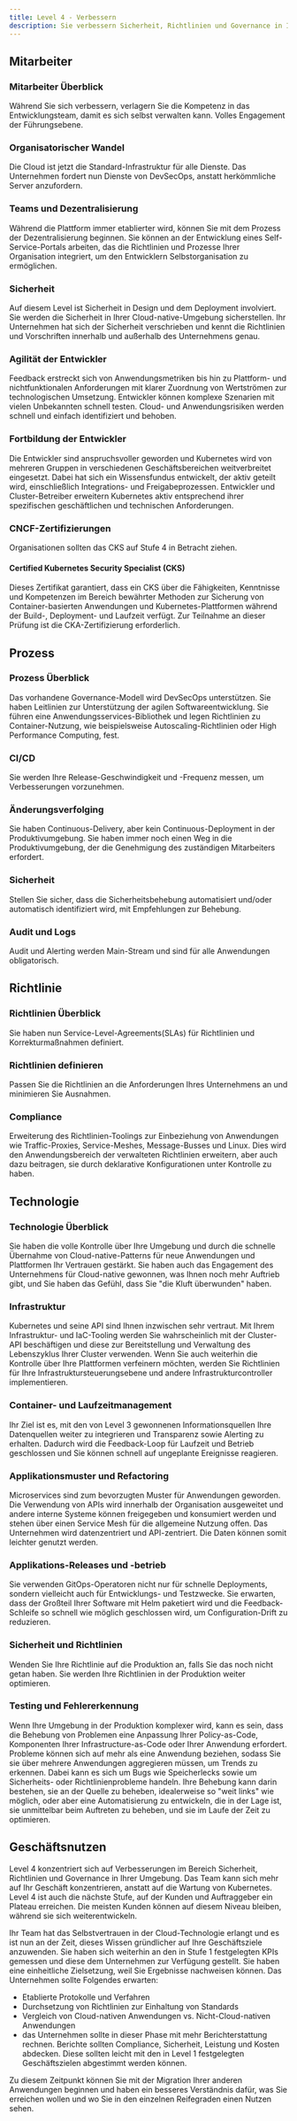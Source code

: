 ```yaml
---
title: Level 4 - Verbessern
description: Sie verbessern Sicherheit, Richtlinien und Governance in Ihrer gesamten Umgebung.
---
```


## <i class="fas fa-users"></i> Mitarbeiter

### Mitarbeiter Überblick

Während Sie sich verbessern, verlagern Sie die Kompetenz in das Entwicklungsteam, damit es sich selbst verwalten kann. Volles Engagement der Führungsebene.

### Organisatorischer Wandel

Die Cloud ist jetzt die Standard-Infrastruktur für alle Dienste. Das Unternehmen fordert nun Dienste von DevSecOps, anstatt herkömmliche Server anzufordern.

### Teams und Dezentralisierung

Während die Plattform immer etablierter wird, können Sie mit dem Prozess der Dezentralisierung beginnen. Sie können an der Entwicklung eines Self-Service-Portals arbeiten, das die Richtlinien und Prozesse Ihrer Organisation integriert, um den Entwicklern Selbstorganisation zu ermöglichen.

### Sicherheit

Auf diesem Level ist Sicherheit in Design und dem Deployment involviert. Sie werden die Sicherheit in Ihrer Cloud-native-Umgebung sicherstellen. Ihr Unternehmen hat sich der Sicherheit verschrieben und kennt die Richtlinien und Vorschriften innerhalb und außerhalb des Unternehmens genau.

### Agilität der Entwickler

Feedback erstreckt sich von Anwendungsmetriken bis hin zu Plattform- und nichtfunktionalen Anforderungen mit klarer Zuordnung von Wertströmen zur technologischen Umsetzung. Entwickler können komplexe Szenarien mit vielen Unbekannten schnell testen. Cloud- und Anwendungsrisiken werden schnell und einfach identifiziert und behoben.

### Fortbildung der Entwickler

Die Entwickler sind anspruchsvoller geworden und Kubernetes wird von mehreren Gruppen in verschiedenen Geschäftsbereichen weitverbreitet eingesetzt. Dabei hat sich ein Wissensfundus entwickelt, der aktiv geteilt wird, einschließlich Integrations- und Freigabeprozessen. Entwickler und Cluster-Betreiber erweitern Kubernetes aktiv entsprechend ihrer spezifischen geschäftlichen und technischen Anforderungen.

### CNCF-Zertifizierungen

Organisationen sollten das CKS auf Stufe 4 in Betracht ziehen.

#### Certified Kubernetes Security Specialist (CKS)

Dieses Zertifikat garantiert, dass ein CKS über die Fähigkeiten, Kenntnisse und Kompetenzen im Bereich bewährter Methoden zur Sicherung von Container-basierten Anwendungen und Kubernetes-Plattformen während der Build-, Deployment- und Laufzeit verfügt. Zur Teilnahme an dieser Prüfung ist die CKA-Zertifizierung erforderlich.

## <i class="fas fa-cogs"></i> Prozess

### Prozess Überblick

Das vorhandene Governance-Modell wird DevSecOps unterstützen. Sie haben Leitlinien zur Unterstützung der agilen Softwareentwicklung. Sie führen eine Anwendungsservices-Bibliothek und legen Richtlinien zu Container-Nutzung, wie beispielsweise Autoscaling-Richtlinien oder High Performance Computing, fest.

### CI/CD

Sie werden Ihre Release-Geschwindigkeit und -Frequenz messen, um Verbesserungen vorzunehmen.

### Änderungsverfolging

Sie haben Continuous-Delivery, aber kein Continuous-Deployment in der Produktivumgebung. Sie haben immer noch einen Weg in die Produktivumgebung, der die Genehmigung des zuständigen Mitarbeiters erfordert.

### Sicherheit

Stellen Sie sicher, dass die Sicherheitsbehebung automatisiert und/oder automatisch identifiziert wird, mit Empfehlungen zur Behebung.

### Audit und Logs

Audit und Alerting werden Main-Stream und sind für alle Anwendungen obligatorisch.

## <i class="fas fa-edit"></i> Richtlinie

### Richtlinien Überblick

Sie haben nun Service-Level-Agreements(SLAs) für Richtlinien und Korrekturmaßnahmen definiert.

### Richtlinien definieren

Passen Sie die Richtlinien an die Anforderungen Ihres Unternehmens an und minimieren Sie Ausnahmen.

### Compliance

Erweiterung des Richtlinien-Toolings zur Einbeziehung von Anwendungen wie Traffic-Proxies, Service-Meshes, Message-Busses und Linux. Dies wird den Anwendungsbereich der verwalteten Richtlinien erweitern, aber auch dazu beitragen, sie durch deklarative Konfigurationen unter Kontrolle zu haben.

## <i class="fas fa-server"></i> Technologie

### Technologie Überblick

Sie haben die volle Kontrolle über Ihre Umgebung und durch die schnelle Übernahme von Cloud-native-Patterns für neue Anwendungen und Plattformen Ihr Vertrauen gestärkt. Sie haben auch das Engagement des Unternehmens für Cloud-native gewonnen, was Ihnen noch mehr Auftrieb gibt, und Sie haben das Gefühl, dass Sie "die Kluft überwunden" haben.

### Infrastruktur

Kubernetes und seine API sind Ihnen inzwischen sehr vertraut. Mit Ihrem Infrastruktur- und IaC-Tooling werden Sie wahrscheinlich mit der Cluster-API beschäftigen und diese zur Bereitstellung und Verwaltung des Lebenszyklus Ihrer Cluster verwenden. Wenn Sie auch weiterhin die Kontrolle über Ihre Plattformen verfeinern möchten, werden Sie Richtlinien für Ihre Infrastruktursteuerungsebene und andere Infrastrukturcontroller implementieren.

### Container- und Laufzeitmanagement

Ihr Ziel ist es, mit den von Level 3 gewonnenen Informationsquellen Ihre Datenquellen weiter zu integrieren und Transparenz sowie Alerting zu erhalten. Dadurch wird die Feedback-Loop für Laufzeit und Betrieb geschlossen und Sie können schnell auf ungeplante Ereignisse reagieren.

### Applikationsmuster und Refactoring

Microservices sind zum bevorzugten Muster für Anwendungen geworden. Die Verwendung von APIs wird innerhalb der Organisation ausgeweitet und andere interne Systeme können freigegeben und konsumiert werden und stehen über einen Service Mesh für die allgemeine Nutzung offen. Das Unternehmen wird datenzentriert und API-zentriert. Die Daten können somit leichter genutzt werden.

### Applikations-Releases und -betrieb

Sie verwenden GitOps-Operatoren nicht nur für schnelle Deployments, sondern vielleicht auch für Entwicklungs- und Testzwecke. Sie erwarten, dass der Großteil Ihrer Software mit Helm paketiert wird und die Feedback-Schleife so schnell wie möglich geschlossen wird, um Configuration-Drift zu reduzieren.

### Sicherheit und Richtlinien

Wenden Sie Ihre Richtlinie auf die Produktion an, falls Sie das noch nicht getan haben. Sie werden Ihre Richtlinien in der Produktion weiter optimieren.

### Testing und Fehlererkennung

Wenn Ihre Umgebung in der Produktion komplexer wird, kann es sein, dass die Behebung von Problemen eine Anpassung Ihrer Policy-as-Code, Komponenten Ihrer Infrastructure-as-Code oder Ihrer Anwendung erfordert. Probleme können sich auf mehr als eine Anwendung beziehen, sodass Sie sie über mehrere Anwendungen aggregieren müssen, um Trends zu erkennen. Dabei kann es sich um Bugs wie Speicherlecks sowie um Sicherheits- oder Richtlinienprobleme handeln. Ihre Behebung kann darin bestehen, sie an der Quelle zu beheben, idealerweise so "weit links" wie möglich, oder aber eine Automatisierung zu entwickeln, die in der Lage ist, sie unmittelbar beim Auftreten zu beheben, und sie im Laufe der Zeit zu optimieren.

## <i class="fas fa-building"></i> Geschäftsnutzen

Level 4 konzentriert sich auf Verbesserungen im Bereich Sicherheit, Richtlinien und Governance in Ihrer Umgebung. Das Team kann sich mehr auf Ihr Geschäft konzentrieren, anstatt auf die Wartung von Kubernetes. Level 4 ist auch die nächste Stufe, auf der Kunden und Auftraggeber ein Plateau erreichen. Die meisten Kunden können auf diesem Niveau bleiben, während sie sich weiterentwickeln.

Ihr Team hat das Selbstvertrauen in der Cloud-Technologie erlangt und es ist nun an der Zeit, dieses Wissen gründlicher auf Ihre Geschäftsziele anzuwenden. Sie haben sich weiterhin an den in Stufe 1 festgelegten KPIs gemessen und diese dem Unternehmen zur Verfügung gestellt. Sie haben eine einheitliche Zielsetzung, weil Sie Ergebnisse nachweisen können. Das Unternehmen sollte Folgendes erwarten:

- Etablierte Protokolle und Verfahren
- Durchsetzung von Richtlinien zur Einhaltung von Standards
- Vergleich von Cloud-nativen Anwendungen vs. Nicht-Cloud-nativen Anwendungen
- das Unternehmen sollte in dieser Phase mit mehr Berichterstattung rechnen. Berichte sollten Compliance, Sicherheit, Leistung und Kosten abdecken. Diese sollten leicht mit den in Level 1 festgelegten Geschäftszielen abgestimmt werden können.

Zu diesem Zeitpunkt können Sie mit der Migration Ihrer anderen Anwendungen beginnen und haben ein besseres Verständnis dafür, was Sie erreichen wollen und wo Sie in den einzelnen Reifegraden einen Nutzen sehen.
